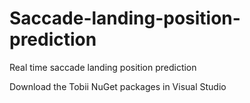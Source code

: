 # Saccade-landing-position-prediction
Real time saccade landing position prediction



Download the Tobii NuGet packages in Visual Studio
